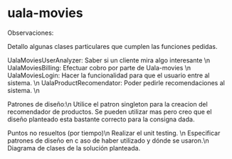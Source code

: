 # uala-movies

Observaciones:

Detallo algunas clases particulares que cumplen las funciones pedidas.

UalaMoviesUserAnalyzer: Saber si un cliente mira algo interesante \n
UalaMoviesBilling: Efectuar cobro por parte de Uala-movies \n
UalaMoviesLogin: Hacer la funcionalidad para que el usuario entre al sistema. \n
UalaProductRecomendator: Poder pedirle recomendaciones al sistema. \n



Patrones de diseño:\n
Utilice el patron singleton para la creacion del recomendador de productos. Se pueden utilizar mas pero creo que el diseño planteado esta bastante correcto para la consigna dada.


Puntos no resueltos (por tiempo)\n
Realizar el unit testing. \n
Especificar patrones de diseño en c aso de haber utilizado y dónde se usaron.\n
Diagrama de clases de la solución planteada.
